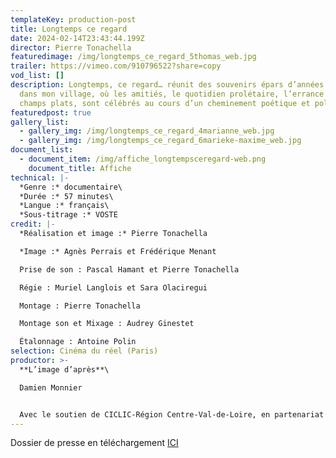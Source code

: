 ```yaml
---
templateKey: production-post
title: Longtemps ce regard
date: 2024-02-14T23:43:44.199Z
director: Pierre Tonachella
featuredimage: /img/longtemps_ce_regard_5thomas_web.jpg
trailer: https://vimeo.com/910796522?share=copy
vod_list: []
description: Longtemps, ce regard… réunit des souvenirs épars d’années passées
  dans mon village, où les amitiés, le quotidien prolétaire, l’errance et les
  champs plats, sont célébrés au cours d’un cheminement poétique et politique.
featuredpost: true
gallery_list:
  - gallery_img: /img/longtemps_ce_regard_4marianne_web.jpg
  - gallery_img: /img/longtemps_ce_regard_6marieke-maxime_web.jpg
document_list:
  - document_item: /img/affiche_longtempsceregard-web.png
    document_title: Affiche
technical: |-
  *Genre :* documentaire\
  *Durée :* 57 minutes\
  *Langue :* français\
  *Sous-titrage :* VOSTE
credit: |-
  *Réalisation et image :* Pierre Tonachella

  *Image :* Agnès Perrais et Frédérique Menant

  Prise de son : Pascal Hamant et Pierre Tonachella

  Régie : Muriel Langlois et Sara Olaciregui

  Montage : Pierre Tonachella

  Montage son et Mixage : Audrey Ginestet

  Étalonnage : Antoine Polin
selection: Cinéma du réel (Paris)
productor: >-
  **L’image d’après**\

  Damien Monnier


  Avec le soutien de CICLIC-Région Centre-Val-de-Loire, en partenariat avec le CNC
---
```

Dossier de presse en téléchargement [ICI](https://gofile.me/5ieuy/1v24bfIua)